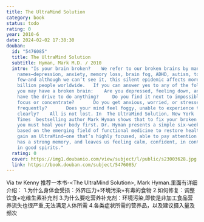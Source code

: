 ```yaml
---
title: The UltraMind Solution
category: book
status: todo
rating: 0
year: 2010-6
date: 2024-02-02 17:38:30
douban:
  id: "5476085"
  title: The UltraMind Solution
  subtitle: Hyman, Mark M.D. / 2010
  intro: "Is your brain broken?    We refer to our broken brains by many
    names—depression, anxiety, memory loss, brain fog, ADHD, autism, to name a
    few—and although we can’t see it, this silent epidemic affects more than 1
    billion people worldwide.   If you can answer yes to any of the following,
    you may have a broken brain:    Are you depressed, feeling down, and don’t
    have the drive to do anything?     Do you find it next to impossible to
    focus or concentrate?       Do you get anxious, worried, or stressed-out
    frequently?       Does your mind feel foggy, unable to experience the world
    clearly?    All is not lost. In  The UltraMind Solution, New York
    Times  bestselling author Mark Hyman shows that to fix your broken brain,
    you must heal your body first. Dr. Hyman presents a simple six-week plan
    based on the emerging field of functional medicine to restore health and
    gain an UltraMind—one that’s highly focused, able to pay attention at will,
    has a strong memory, and leaves us feeling calm, confident, in control, and
    in good spirits."
  rating: 0
  cover: https://img1.doubanio.com/view/subject/l/public/s23003628.jpg
  link: https://book.douban.com/subject/5476085/
---
```


Via tw Kenny 推荐一本书-&lt;The UltraMind Solution&gt;, Mark Hyman.里面有详细介绍：
1.为什么身体会受损：外界压力+环境污染+有毒的食物
2.如何修复：调整饮食+吃维生素补充剂
3.为什么要吃营养补充剂：环境污染,即使是非加工食品营养流失也很严重,无法满足人体所需
4.各类症状所需的营养品，以及建议摄入量及频次

